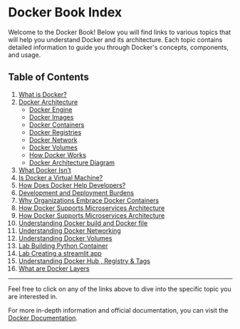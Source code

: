 # Docker Book Index

Welcome to the Docker Book! Below you will find links to various topics that will help you understand Docker and its architecture. Each topic contains detailed information to guide you through Docker's concepts, components, and usage.

## Table of Contents

1. [What is Docker?](Unit1/Lecture1.md#what-is-docker)
2. [Docker Architecture](Unit1/Lecture1.md#docker-architecture)
   - [Docker Engine](Unit1/Lecture1.md#docker-engine)
   - [Docker Images](Unit1/Lecture1.md#docker-images)
   - [Docker Containers](Unit1/Lecture1.md#docker-containers)
   - [Docker Registries](Unit1/Lecture1.md#docker-registries)
   - [Docker Network](Unit1/Lecture1.md#docker-network)
   - [Docker Volumes](Unit1/Lecture1.md#docker-volumes)
   - [How Docker Works](Unit1/Lecture1.md#how-docker-works)
   - [Docker Architecture Diagram](Unit1/Lecture1.md#docker-architecture-diagram)
3. [What Docker Isn’t](Unit1/Lecture1.md#what-docker-isnt)
4. [Is Docker a Virtual Machine?](Unit1/Lecture1.md#is-docker-a-virtual-machine)
5. [How Does Docker Help Developers?](Unit1/Lecture1.md#how-does-docker-help-developers)
6. [Development and Deployment Burdens](Unit1/Lecture1.md#development-and-deployment-burdens)
7. [Why Organizations Embrace Docker Containers](Unit1/Lecture1.md#why-organizations-embrace-docker-containers)
8. [How Docker Supports Microservices Architecture](Unit2/Docker_Microservices.md#how-docker-supports-microservices-architecture)
9. [How Docker Supports Microservices Architecture](Unit2/Lab_Configuration_Setup.md#docker-installation-configuration)
10. [Understanding Docker build and Docker file](Unit2/Docker_Dockerfile.md#what-is-a-docker-file)
11. [Understanding Docker Networking](Unit2/Docker_Networking.md#docker-networking)
12. [Understanding Docker Volumes](Unit2/Docker_Volume.md#docker-volumes)
13. [Lab Building Python Container](Unit2/Lab_Create_Python_Container.md#docker-container-for-python-file)
14. [Lab Creating a streamlit app](Unit2/Lab_Create_Python_Streamlit.md#build-a-docker-image-for-streamlit-app)
15. [Understanding Docker Hub , Registry & Tags](Unit2/Docker_Docekrhub_Tags.md#what-is-docker-hub)
16. [What are Docker Layers](Unit2/Docker_Layers.md)

---

Feel free to click on any of the links above to dive into the specific topic you are interested in.

For more in-depth information and official documentation, you can visit the [Docker Documentation](https://docs.docker.com/).

